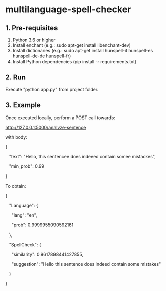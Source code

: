 # multilanguage-spell-checker


## 1. Pre-requisites

1) Python 3.6 or higher
2) Install enchant (e.g.: sudo apt-get install libenchant-dev)
3) Install dictionaries (e.g.: sudo apt-get install hunspell-it hunspell-es hunspell-de-de hunspell-fr)
4) Install Python dependencies (pip install -r requirements.txt)

## 2. Run

Execute "python app.py" from project folder.

## 3. Example

Once executed locally, perform a POST call towards:

http://127.0.0.1:5000/analyze-sentence

with body:

{

&nbsp;&nbsp;&nbsp;"text": "Hello, this sentencee does indeeed contain somee mistackes",

&nbsp;&nbsp;&nbsp;"min_prob": 0.99

}

To obtain:

{

&nbsp;&nbsp;&nbsp;"Language": {

&nbsp;&nbsp;&nbsp;&nbsp;&nbsp;"lang": "en",

&nbsp;&nbsp;&nbsp;&nbsp;&nbsp;"prob": 0.9999955090592161

&nbsp;&nbsp;&nbsp;},

&nbsp;&nbsp;&nbsp;"SpellCheck": {

&nbsp;&nbsp;&nbsp;&nbsp;&nbsp;"similarity": 0.9617898441427855,

&nbsp;&nbsp;&nbsp;&nbsp;&nbsp;"suggestion": "Hello this sentence does indeed contain some mistakes"

 &nbsp;&nbsp;&nbsp;}

}
